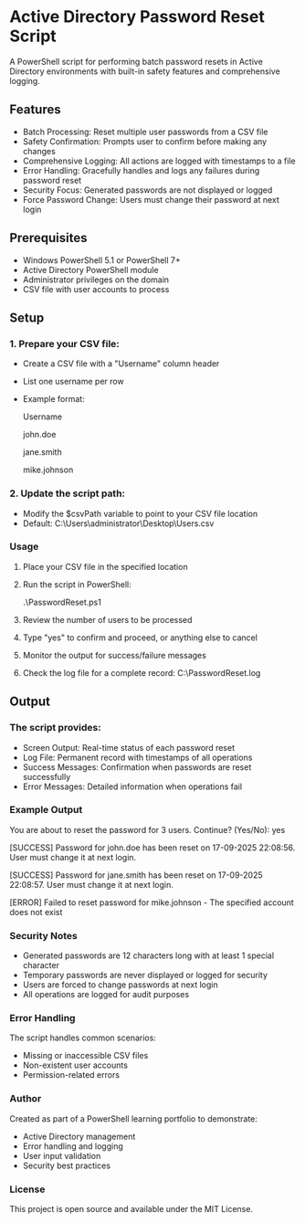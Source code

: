 # Active Directory Password Reset Script

A PowerShell script for performing batch password resets in Active Directory environments with built-in safety features and comprehensive logging.

## Features
* Batch Processing: Reset multiple user passwords from a CSV file
* Safety Confirmation: Prompts user to confirm before making any changes
* Comprehensive Logging: All actions are logged with timestamps to a file
* Error Handling: Gracefully handles and logs any failures during password reset
* Security Focus: Generated passwords are not displayed or logged
* Force Password Change: Users must change their password at next login

## Prerequisites

* Windows PowerShell 5.1 or PowerShell 7+
* Active Directory PowerShell module
* Administrator privileges on the domain
* CSV file with user accounts to process

## Setup

### 1. Prepare your CSV file:
   * Create a CSV file with a "Username" column header
   * List one username per row
   * Example format:

     Username

     john.doe
   
     jane.smith
   
     mike.johnson

### 2. Update the script path:
  
  * Modify the $csvPath variable to point to your CSV file location
  * Default: C:\Users\administrator\Desktop\Users.csv

### Usage
    
1. Place your CSV file in the specified location
2. Run the script in PowerShell:

   .\PasswordReset.ps1
3. Review the number of users to be processed
4. Type "yes" to confirm and proceed, or anything else to cancel
5. Monitor the output for success/failure messages
6. Check the log file for a complete record: C:\PasswordReset.log
   
## Output 

### The script provides:

* Screen Output: Real-time status of each password reset
* Log File: Permanent record with timestamps of all operations
* Success Messages: Confirmation when passwords are reset successfully
* Error Messages: Detailed information when operations fail 

### Example Output

You are about to reset the password for 3 users. Continue? (Yes/No): yes

[SUCCESS] Password for john.doe has been reset on 17-09-2025 22:08:56. User must change it at next login.

[SUCCESS] Password for jane.smith has been reset on 17-09-2025 22:08:57. User must change it at next login.

[ERROR] Failed to reset password for mike.johnson - The specified account does not exist

### Security Notes
* Generated passwords are 12 characters long with at least 1 special character
* Temporary passwords are never displayed or logged for security
* Users are forced to change passwords at next login
* All operations are logged for audit purposes

### Error Handling

The script handles common scenarios:
* Missing or inaccessible CSV files
* Non-existent user accounts
* Permission-related errors

### Author

Created as part of a PowerShell learning portfolio to demonstrate:
* Active Directory management
* Error handling and logging
* User input validation
* Security best practices
  
### License

This project is open source and available under the MIT License.
